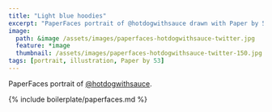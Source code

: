 ```yaml
---
title: "Light blue hoodies"
excerpt: "PaperFaces portrait of @hotdogwithsauce drawn with Paper by 53 on an iPad."
image: 
  path: &image /assets/images/paperfaces-hotdogwithsauce-twitter.jpg 
  feature: *image
  thumbnail: /assets/images/paperfaces-hotdogwithsauce-twitter-150.jpg
tags: [portrait, illustration, Paper by 53]
---
```


PaperFaces portrait of [@hotdogwithsauce](http://twitter.com/hotdogwithsauce).

{% include boilerplate/paperfaces.md %}
